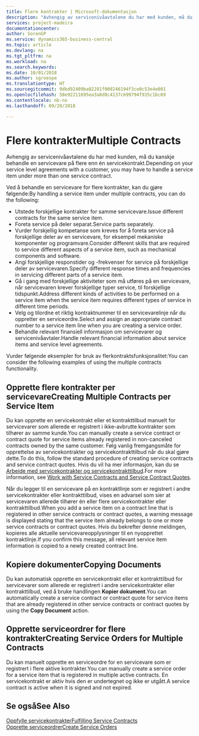 ```yaml
---
title: Flere kontrakter | Microsoft-dokumentasjon
description: "Avhengig av servicenivåavtalene du har med kunden, må du kanskje behandle en servicevare på flere enn én servicekontrakt."
services: project-madeira
documentationcenter: 
author: SorenGP
ms.service: dynamics365-business-central
ms.topic: article
ms.devlang: na
ms.tgt_pltfrm: na
ms.workload: na
ms.search.keywords: 
ms.date: 10/01/2018
ms.author: sgroespe
ms.translationtype: HT
ms.sourcegitcommit: 9dbd92409ba02281f008246194f3ce0c53e4e001
ms.openlocfilehash: 58e92211695ea3a8d8c4137c699794f935c1bc69
ms.contentlocale: nb-no
ms.lasthandoff: 09/28/2018

---
```

# <a name="multiple-contracts"></a><span data-ttu-id="711b3-103">Flere kontrakter</span><span class="sxs-lookup"><span data-stu-id="711b3-103">Multiple Contracts</span></span>
<span data-ttu-id="711b3-104">Avhengig av servicenivåavtalene du har med kunden, må du kanskje behandle en servicevare på flere enn én servicekontrakt.</span><span class="sxs-lookup"><span data-stu-id="711b3-104">Depending on your service level agreements with a customer, you may have to handle a service item under more than one service contract.</span></span>  
  
<span data-ttu-id="711b3-105">Ved å behandle en servicevare for flere kontrakter, kan du gjøre følgende:</span><span class="sxs-lookup"><span data-stu-id="711b3-105">By handling a service item under multiple contracts, you can do the following:</span></span>  
  
* <span data-ttu-id="711b3-106">Utstede forskjellige kontrakter for samme servicevare.</span><span class="sxs-lookup"><span data-stu-id="711b3-106">Issue different contracts for the same service item.</span></span>  
* <span data-ttu-id="711b3-107">Foreta service på deler separat.</span><span class="sxs-lookup"><span data-stu-id="711b3-107">Service parts separately.</span></span>  
* <span data-ttu-id="711b3-108">Vurder forskjellig kompetanse som kreves for å foreta service på forskjellige deler av en servicevare, for eksempel mekaniske komponenter og programvare.</span><span class="sxs-lookup"><span data-stu-id="711b3-108">Consider different skills that are required to service different aspects of a service item, such as mechanical components and software.</span></span>  
* <span data-ttu-id="711b3-109">Angi forskjellige responstider og -frekvenser for service på forskjellige deler av servicevaren.</span><span class="sxs-lookup"><span data-stu-id="711b3-109">Specify different response times and frequencies in servicing different parts of a service item.</span></span>  
* <span data-ttu-id="711b3-110">Gå i gang med forskjellige aktiviteter som må utføres på en servicevare, når servicevaren krever forskjellige typer service, til forskjellige tidspunkt.</span><span class="sxs-lookup"><span data-stu-id="711b3-110">Address different kinds of activities to be performed on a service item when the service item requires different types of service in different time periods.</span></span>  
* <span data-ttu-id="711b3-111">Velg og tilordne et riktig kontraktnummer til en servicevarelinje når du oppretter en serviceordre.</span><span class="sxs-lookup"><span data-stu-id="711b3-111">Select and assign an appropriate contract number to a service item line when you are creating a service order.</span></span>  
* <span data-ttu-id="711b3-112">Behandle relevant finansiell informasjon om servicevarer og servicenivåavtaler.</span><span class="sxs-lookup"><span data-stu-id="711b3-112">Handle relevant financial information about service items and service level agreements.</span></span>  
  
<span data-ttu-id="711b3-113">Vurder følgende eksempler for bruk av flerkontraktsfunksjonalitet:</span><span class="sxs-lookup"><span data-stu-id="711b3-113">You can consider the following examples of using the multiple contracts functionality.</span></span>  
  
## <a name="creating-multiple-contracts-per-service-item"></a><span data-ttu-id="711b3-114">Opprette flere kontrakter per servicevare</span><span class="sxs-lookup"><span data-stu-id="711b3-114">Creating Multiple Contracts per Service Item</span></span>  
<span data-ttu-id="711b3-115">Du kan opprette en servicekontrakt eller et kontrakttilbud manuelt for servicevarer som allerede er registrert i ikke-avbrutte kontrakter som tilhører av samme kunde.</span><span class="sxs-lookup"><span data-stu-id="711b3-115">You can manually create a service contract or contract quote for service items already registered in non-canceled contracts owned by the same customer.</span></span> <span data-ttu-id="711b3-116">Følg vanlig fremgangsmåte for opprettelse av servicekontrakter og servicekontrakttilbud når du skal gjøre dette.</span><span class="sxs-lookup"><span data-stu-id="711b3-116">To do this, follow the standard procedure of creating service contracts and service contract quotes.</span></span> <span data-ttu-id="711b3-117">Hvis du vil ha mer informasjon, kan du se [Arbeide med servicekontrakter og servicekontrakttilbud](service-how-to-create-service-contracts-and-service-contract-quotes.md).</span><span class="sxs-lookup"><span data-stu-id="711b3-117">For more information, see [Work with Service Contracts and Service Contract Quotes](service-how-to-create-service-contracts-and-service-contract-quotes.md).</span></span>  
  
<span data-ttu-id="711b3-118">Når du legger til en servicevare på en kontraktlinje som er registrert i andre servicekontrakter eller kontrakttilbud, vises en advarsel som sier at servicevaren allerede tilhører én eller flere servicekontrakter eller kontrakttilbud.</span><span class="sxs-lookup"><span data-stu-id="711b3-118">When you add a service item on a contract line that is registered in other service contracts or contract quotes, a warning message is displayed stating that the service item already belongs to one or more service contracts or contract quotes.</span></span> <span data-ttu-id="711b3-119">Hvis du bekrefter denne meldingen, kopieres alle aktuelle servicevareopplysninger til en nyopprettet kontraktlinje.</span><span class="sxs-lookup"><span data-stu-id="711b3-119">If you confirm this message, all relevant service item information is copied to a newly created contract line.</span></span>  
  
## <a name="copying-documents"></a><span data-ttu-id="711b3-120">Kopiere dokumenter</span><span class="sxs-lookup"><span data-stu-id="711b3-120">Copying Documents</span></span>  
<span data-ttu-id="711b3-121">Du kan automatisk opprette en servicekontrakt eller et kontrakttilbud for servicevarer som allerede er registrert i andre servicekontrakter eller kontrakttilbud, ved å bruke handlingen **Kopier dokument**.</span><span class="sxs-lookup"><span data-stu-id="711b3-121">You can automatically create a service contract or contract quote for service items that are already registered in other service contracts or contract quotes by using the **Copy Document** action.</span></span>  
  
## <a name="creating-service-orders-for-multiple-contracts"></a><span data-ttu-id="711b3-122">Opprette serviceordrer for flere kontrakter</span><span class="sxs-lookup"><span data-stu-id="711b3-122">Creating Service Orders for Multiple Contracts</span></span>  
<span data-ttu-id="711b3-123">Du kan manuelt opprette en serviceordre for en servicevare som er registrert i flere aktive kontrakter.</span><span class="sxs-lookup"><span data-stu-id="711b3-123">You can manually create a service order for a service item that is registered in multiple active contracts.</span></span> <span data-ttu-id="711b3-124">En servicekontrakt er aktiv hvis den er undertegnet og ikke er utgått.</span><span class="sxs-lookup"><span data-stu-id="711b3-124">A service contract is active when it is signed and not expired.</span></span>  
  
## <a name="see-also"></a><span data-ttu-id="711b3-125">Se også</span><span class="sxs-lookup"><span data-stu-id="711b3-125">See Also</span></span>  
[<span data-ttu-id="711b3-126">Oppfylle servicekontrakter</span><span class="sxs-lookup"><span data-stu-id="711b3-126">Fulfilling Service Contracts</span></span>](service-fulfill-service-contracts.md)  
[<span data-ttu-id="711b3-127">Opprette serviceordrer</span><span class="sxs-lookup"><span data-stu-id="711b3-127">Create Service Orders</span></span>](service-how-to-create-service-orders.md)  

